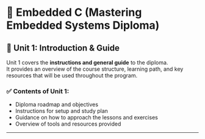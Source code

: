 # 📘 Embedded C (Mastering Embedded Systems Diploma)

## 📂 Unit 1: Introduction & Guide  
Unit 1 covers the **instructions and general guide** to the diploma.  
It provides an overview of the course structure, learning path, and key resources that will be used throughout the program.  

### ✅ Contents of Unit 1:
- Diploma roadmap and objectives  
- Instructions for setup and study plan  
- Guidance on how to approach the lessons and exercises  
- Overview of tools and resources provided  

---


